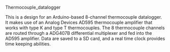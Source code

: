 Thermocouple_datalogger

This is a design for an Arduino-based 8-channel thermocouple datalogger.
It makes use of an Analog Devices AD595 thermocouple amplifier that 
works with type K and type T thermocouples. The 8 thermocouple channels
are routed through a ADG407B differential multiplexer and fed into the 
AD595 amplifier. Data are saved to a SD card, and a real time clock 
provides time keeping abilities. 
